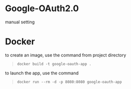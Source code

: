 
# Google-OAuth2.0
manual setting

# Docker 
to create an image, use the command from project directory
>```docker build -t google-oauth-app .```

to launch the app, use the command 
>```docker run --rm -d -p 8080:8080 google-oauth-app```
